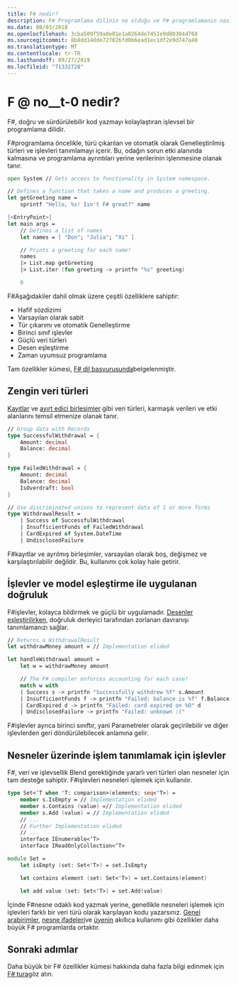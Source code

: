 ```yaml
---
title: F# nedir?
description: F# Programlama dilinin ne olduğu ve F# programlamanın nasıl olduğu hakkında bilgi edinin. Zengin veri türleri, işlevleri ve nasıl birbirine sığması hakkında bilgi edinin.
ms.date: 08/03/2018
ms.openlocfilehash: 3cba509f59a8e81e1a0264de7451e9d80304d768
ms.sourcegitcommit: 8b8dd14dde727026fd0b6ead1ec1df2e9d747a48
ms.translationtype: MT
ms.contentlocale: tr-TR
ms.lasthandoff: 09/27/2019
ms.locfileid: "71332728"
---
```

# <a name="what-is-f"></a>F @ no__t-0 nedir?

F#, doğru ve sürdürülebilir kod yazmayı kolaylaştıran işlevsel bir programlama dilidir.

F#programlama öncelikle, türü çıkarılan ve otomatik olarak Genelleştirilmiş türleri ve işlevleri tanımlamayı içerir. Bu, odağın sorun etki alanında kalmasına ve programlama ayrıntıları yerine verilerinin işlenmesine olanak tanır.

```fsharp
open System // Gets access to functionality in System namespace.

// Defines a function that takes a name and produces a greeting.
let getGreeting name =
    sprintf "Hello, %s! Isn't F# great?" name

[<EntryPoint>]
let main args =
    // Defines a list of names
    let names = [ "Don"; "Julia"; "Xi" ]

    // Prints a greeting for each name!
    names
    |> List.map getGreeting
    |> List.iter (fun greeting -> printfn "%s" greeting)

    0
```

F#Aşağıdakiler dahil olmak üzere çeşitli özelliklere sahiptir:

* Hafif sözdizimi
* Varsayılan olarak sabit
* Tür çıkarımı ve otomatik Genelleştirme
* Birinci sınıf işlevler
* Güçlü veri türleri
* Desen eşleştirme
* Zaman uyumsuz programlama

Tam özellikler kümesi, [ F# dil başvurusunda](./language-reference/index.md)belgelenmiştir.

## <a name="rich-data-types"></a>Zengin veri türleri

[Kayıtlar](./language-reference/records.md) ve [ayırt edici birleşimler](./language-reference/discriminated-unions.md) gibi veri türleri, karmaşık verileri ve etki alanlarını temsil etmenize olanak tanır.

```fsharp
// Group data with Records
type SuccessfulWithdrawal = {
    Amount: decimal
    Balance: decimal
}

type FailedWithdrawal = {
    Amount: decimal
    Balance: decimal
    IsOverdraft: bool
}

// Use discriminated unions to represent data of 1 or more forms
type WithdrawalResult =
    | Success of SuccessfulWithdrawal
    | InsufficientFunds of FailedWithdrawal
    | CardExpired of System.DateTime
    | UndisclosedFailure
```

F#kayıtlar ve ayrılmış birleşimler, varsayılan olarak boş, değişmez ve karşılaştırılabilir değildir. Bu, kullanımı çok kolay hale getirir.

## <a name="enforced-correctness-with-functions-and-pattern-matching"></a>İşlevler ve model eşleştirme ile uygulanan doğruluk

F#işlevler, kolayca bildirmek ve güçlü bir uygulamadır. [Desenler eşleştirilirken](./language-reference/pattern-matching.md), doğruluk derleyici tarafından zorlanan davranışı tanımlamanızı sağlar.

```fsharp
// Returns a WithdrawalResult
let withdrawMoney amount = // Implementation elided

let handleWithdrawal amount =
    let w = withdrawMoney amount

    // The F# compiler enforces accounting for each case!
    match w with
    | Success s -> printfn "Successfully withdrew %f" s.Amount
    | InsufficientFunds f -> printfn "Failed: balance is %f" f.Balance
    | CardExpired d -> printfn "Failed: card expired on %O" d
    | UndisclosedFailure -> printfn "Failed: unknown :("
```

F#işlevler ayrıca birinci sınıftır, yani Parametreler olarak geçirilebilir ve diğer işlevlerden geri döndürülebilecek anlamına gelir.

## <a name="functions-to-define-operations-on-objects"></a>Nesneler üzerinde işlem tanımlamak için işlevler

F#, veri ve işlevsellik Blend gerektiğinde yararlı veri türleri olan nesneler için tam desteğe sahiptir. F#işlevleri nesneleri işlemek için kullanılır.

```fsharp
type Set<'T when 'T: comparison>(elements: seq<'T>) =
    member s.IsEmpty = // Implementation elided
    member s.Contains (value) =// Implementation elided
    member s.Add (value) = // Implementation elided
    // ...
    // Further Implementation elided
    // ...
    interface IEnumerable<‘T>
    interface IReadOnlyCollection<‘T>

module Set =
    let isEmpty (set: Set<'T>) = set.IsEmpty

    let contains element (set: Set<'T>) = set.Contains(element)

    let add value (set: Set<'T>) = set.Add(value)
```

İçinde F#nesne odaklı kod yazmak yerine, genellikle nesneleri işlemek için işlevleri farklı bir veri türü olarak karşılayan kodu yazarsınız. [Genel arabirimler](./language-reference/interfaces.md), [nesne ifadeleri](./language-reference/object-expressions.md)ve [üyenin](./language-reference/members/index.md) akıllıca kullanımı gibi özellikler daha büyük F# programlarda ortaktır.

## <a name="next-steps"></a>Sonraki adımlar

Daha büyük bir F# özellikler kümesi hakkında daha fazla bilgi edinmek için [ F# tura](tour.md)göz atın.
